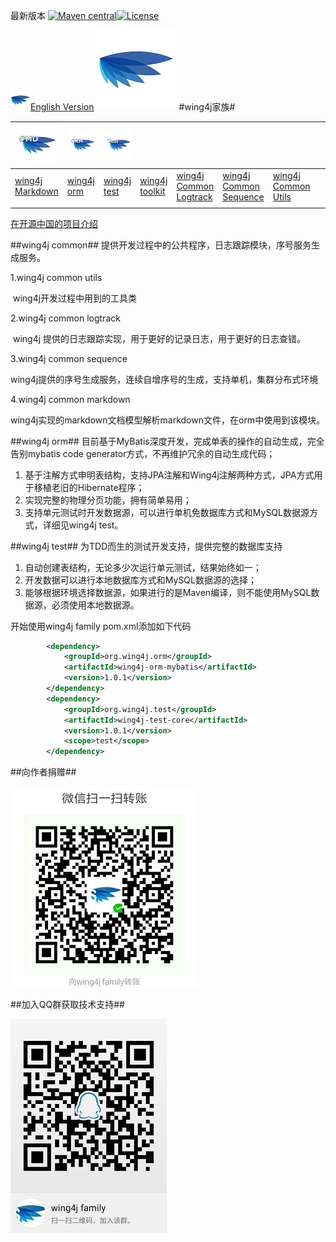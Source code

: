 最新版本 [![Maven central](https://maven-badges.herokuapp.com/maven-central/org.wing4j/wing4j-family/badge.svg)](http://mvnrepository.com/search?q=org.wing4j)[![License](https://img.shields.io/badge/license-Apache%202-4EB1BA.svg)](https://www.apache.org/licenses/LICENSE-2.0.html)

![Wing4j](logo/wing4j_32.jpg "Wing4j 图标")[English Version](./README_EN.md)
![Wing4j](logo/wing4j_128.jpg "Wing4j 图标")
#wing4j家族#
  

| ![Wing4j Markdown](logo/wing4j_md_64.jpg "Wing4j Markdown 图标") | ![Wing4j ORM](logo/wing4j_orm_64.jpg "Wing4j ORM 图标") | ![Wing4j Test](logo/wing4j_test_64.jpg "Wing4j Test 图标") |                                          |                                          |                                          |                                          |      |      |      |
| ---------------------------------------- | ---------------------------------------- | ---------------------------------------- | ---------------------------------------- | ---------------------------------------- | ---------------------------------------- | ---------------------------------------- | ---- | ---- | ---- |
| [wing4j Markdown](http://git.oschina.net/wing4j/wing4j-family/wikis/wing4j-markdown-%E6%96%87%E6%A1%A3%E6%A8%A1%E5%9E%8B) | [wing4j orm](http://git.oschina.net/wing4j/wing4j-family/wikis/%E4%BB%8E%E9%9B%B6%E5%BC%80%E5%A7%8B%E4%BD%BF%E7%94%A8wing4j-orm) | [wing4j test](http://git.oschina.net/wing4j/wing4j-family/wikis/%E4%BB%8E%E9%9B%B6%E5%BC%80%E5%A7%8B%E4%BD%BF%E7%94%A8wing4j-test) | [wing4j toolkit](http://git.oschina.net/wing4j/wing4j-family/wikis/%E4%BB%8E%E9%9B%B6%E5%BC%80%E5%A7%8B%E4%BD%BF%E7%94%A8wing4j-toolkit) | [wing4j Common Logtrack](http://git.oschina.net/wing4j/wing4j-family/wikis/%E4%BB%8E%E9%9B%B6%E5%BC%80%E5%A7%8B%E4%BD%BF%E7%94%A8wing4j-orm) | [wing4j Common Sequence](http://git.oschina.net/wing4j/wing4j-family/wikis/%E4%BB%8E%E9%9B%B6%E5%BC%80%E5%A7%8B%E4%BD%BF%E7%94%A8wing4j-orm) | [wing4j Common Utils](http://git.oschina.net/wing4j/wing4j-family/wikis/%E4%BB%8E%E9%9B%B6%E5%BC%80%E5%A7%8B%E4%BD%BF%E7%94%A8wing4j-orm) |      |      |      |
|                                          |                                          |                                          |                                          |                                          |                                          |                                          |      |      |      |

[在开源中国的项目介绍](https://www.oschina.net/p/wing4j-family)


##wing4j common##
提供开发过程中的公共程序，日志跟踪模块，序号服务生成服务。 

 1.wing4j common utils 

​	wing4j开发过程中用到的工具类

 2.wing4j common logtrack

​	wing4j 提供的日志跟踪实现，用于更好的记录日志，用于更好的日志查错。

 3.wing4j common sequence

​	wing4j提供的序号生成服务，连续自增序号的生成，支持单机，集群分布式环境

 4.wing4j common markdown

​	wing4j实现的markdown文档模型解析markdown文件，在orm中使用到该模块。

##wing4j orm##
目前基于MyBatis深度开发，完成单表的操作的自动生成，完全告别mybatis code generator方式，不再维护冗余的自动生成代码；
1. 基于注解方式申明表结构，支持JPA注解和Wing4j注解两种方式，JPA方式用于移植老旧的Hibernate程序；
2. 实现完整的物理分页功能，拥有简单易用；
3. 支持单元测试时开发数据源，可以进行单机免数据库方式和MySQL数据源方式，详细见wing4j test。

##wing4j test##
为TDD而生的测试开发支持，提供完整的数据库支持
1. 自动创建表结构，无论多少次运行单元测试，结果始终如一；
2. 开发数据可以进行本地数据库方式和MySQL数据源的选择；
3. 能够根据环境选择数据源，如果进行的是Maven编译，则不能使用MySQL数据源，必须使用本地数据源。

开始使用wing4j family
pom.xml添加如下代码
```xml
        <dependency>
            <groupId>org.wing4j.orm</groupId>
            <artifactId>wing4j-orm-mybatis</artifactId>
            <version>1.0.1</version>
        </dependency>
        <dependency>
            <groupId>org.wing4j.test</groupId>
            <artifactId>wing4j-test-core</artifactId>
            <version>1.0.1</version>
            <scope>test</scope>
        </dependency>
```

##向作者捐赠##

![微信捐赠](logo/donation.jpg "微信捐赠")

##加入QQ群获取技术支持## 

![QQ群](logo/QQ_group.jpg "QQ群")